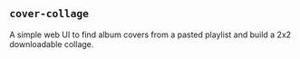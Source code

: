
## `cover-collage`

A simple web UI to find album covers from a pasted playlist and build a 2x2 downloadable collage.

